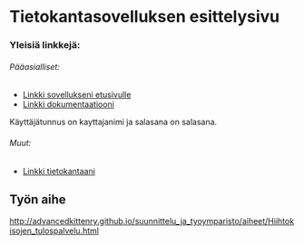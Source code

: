 # Tietokantasovelluksen esittelysivu

### Yleisiä linkkejä:

###### Pääasialliset:
* [Linkki sovellukseni etusivulle](http://ezaalto.users.cs.helsinki.fi/hemohes/)
* [Linkki dokumentaatiooni](https://github.com/MucousDischarge/Tsoha-Bootstrap/blob/master/doc/dokumentaatio.pdf)

Käyttäjätunnus on kayttajanimi ja salasana on salasana. 

###### Muut:
- [Linkki tietokantaani](http://ezaalto.users.cs.helsinki.fi/hemohes/tietokantayhteys)

## Työn aihe

http://advancedkittenry.github.io/suunnittelu_ja_tyoymparisto/aiheet/Hiihtokisojen_tulospalvelu.html
